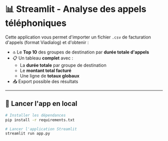 # 📊 Streamlit - Analyse des appels téléphoniques

Cette application vous permet d'importer un fichier `.csv` de facturation d'appels (format Viadialog) et d'obtenir :

- 🔝 Le **Top 10** des groupes de destination par **durée totale d'appels**
- 📋 Un tableau **complet** avec :
  - La **durée totale** par groupe de destination
  - Le **montant total facturé**
  - Une ligne de **totaux globaux**
- 📤 Export possible des résultats

---

## 🚀 Lancer l'app en local

```bash
# Installer les dépendances
pip install -r requirements.txt

# Lancer l'application Streamlit
streamlit run app.py
